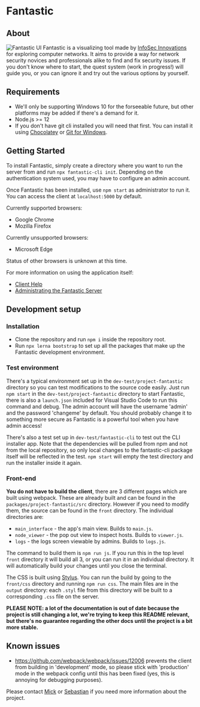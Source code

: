 # Fantastic

## About

![Fantastic UI](packages/fantastic-help/images/fantastic-ui.png)
Fantastic is a visualizing tool made by [InfoSec Innovations](https://www.infosecinnovations.com/) for exploring computer networks. It aims to provide a way for network security novices and professionals alike to find and fix security issues. If you don't know where to start, the quest system (work in progress!) will guide you, or you can ignore it and try out the various options by yourself.

## Requirements

- We'll only be supporting Windows 10 for the forseeable future, but other platforms may be added if there's a demand for it.
- Node.js >= 12
- If you don't have git cli installed you will need that first. You can install it using [Chocolatey](https://chocolatey.org/packages/git) or [Git for Windows](https://git-scm.com/download/win).

## Getting Started

To install Fantastic, simply create a directory where you want to run the server from and run `npx fantastic-cli init`. Depending on the authentication system used, you may have to configure an admin account.

Once Fantastic has been installed, use `npm start` as administrator to run it. You can access the client at `localhost:5000` by default.

Currently supported browsers:
  - Google Chrome
  - Mozilla Firefox

Currently unsupported browsers:
  - Microsoft Edge

Status of other browsers is unknown at this time.

For more information on using the application itself:
- [Client Help](packages/fantastic-help/index.md)
- [Administrating the Fantastic Server](packages/fantastic-help/server.md)

## Development setup

### Installation

- Clone the repository and run `npm i` inside the repository root.
- Run `npx lerna bootstrap` to set up all the packages that make up the Fantastic development environment.

### Test environment

There's a typical environment set up in the `dev-test/project-fantastic` directory so you can test modifications to the source code easily. Just run `npm start` in the `dev-test/project-fantastic` directory to start Fantastic, there is also a `launch.json` included for Visual Studio Code to run this command and debug. The admin account will have the username 'admin' and the password 'changeme' by default. You should probably change it to something more secure as Fantastic is a powerful tool when you have admin access!

There's also a test set up in `dev-test/fantastic-cli` to test out the CLI installer app. Note that the dependencies will be pulled from npm and not from the local repository, so only local changes to the fantastic-cli package itself will be reflected in the test. `npm start` will empty the test directory and run the installer inside it again.

### Front-end

**You do not have to build the client**, there are 3 different pages which are built using webpack. These are already built and can be found in the `packages/project-fantastic/src` directory. However if you need to modify them, the source can be found in the `front` directory. The individual directories are: 
  - `main_interface` - the app's main view. Builds to `main.js`.
  - `node_viewer` - the pop out view to inspect hosts. Builds to `viewer.js`.
  - `logs` - the logs screen viewable by admins. Builds to `logs.js`.

The command to build them is `npm run js`. If you run this in the top level `front` directory it will build all 3, or you can run it in an individual directory. It will automatically build your changes until you close the terminal.

The CSS is built using [Stylus](https://stylus-lang.com/). You can run the build by going to the `front/css` directory and running `npm run css`. The main files are in the `output` directory: each `.styl` file from this directory will be built to a corresponding `.css` file on the server.

**PLEASE NOTE: a lot of the documentation is out of date because the project is still changing a lot, we're trying to keep this README relevant, but there's no guarantee regarding the other docs until the project is a bit more stable.**

## Known issues

- https://github.com/webpack/webpack/issues/12006 prevents the client from building in 'development' mode, so please stick with 'production' mode in the webpack config until this has been fixed (yes, this is annoying for debugging purposes).

Please contact [Mick](https://github.com/besimorhino) or [Sebastian](https://github.com/sebovzeoueb) if you need more information about the project.